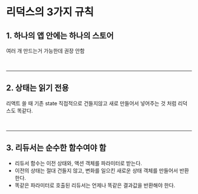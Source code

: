 # 리덕스의 3가지 규칙

## 1. 하나의 앱 안에는 하나의 스토어

여러 개 만드는거 가능한데 권장 안함

<br><hr>

## 2. 상태는 읽기 전용

리액트 쓸 때 기존 state 직접적으로 건들지않고 새로 만들어서 넣어주는 것 처럼 리덕스도 똑같다.

<br><hr>

## 3. 리듀서는 순수한 함수여야 함

- 리듀서 함수는 이전 상태와, 액션 객체를 파라미터로 받는다.
- 이전의 상태는 절대 건들지 않고, 변화를 일으킨 새로운 상태 객체를 만들어서 반환한다.
- 똑같은 파라미터로 호출된 리듀서는 언제나 똑같은 결과값을 반환해야 한다.